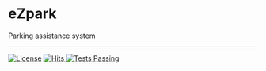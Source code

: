 # eZpark 
Parking assistance system

___
[![License](https://img.shields.io/badge/License-Apache_2.0-blue.svg)](https://opensource.org/licenses/Apache-2.0)
<a href="https://hits.sh/github.com/DasunThathsara/Group-Project/">
  <img alt="Hits" src="https://hits.sh/github.com/DasunThathsara/Group-Project.svg?label=Views"/>
</a>
<a href="https://github.com/DasunThathsara/Group-Project/actions">
  <img alt="Tests Passing" src="https://github.com/anuraghazra/github-readme-stats/workflows/Test/badge.svg" />
</a>
<!--a href="https://github.com/DasunThathsara/Group-Project/graphs/contributors">
  <img alt="GitHub Contributors" src="https://img.shields.io/github/contributors/DasunThathsara/Group-Project" />
</a>
<a href="https://github.com/DasunThathsara/Group-Project/issues">
  <img alt="Issues" src="https://img.shields.io/github/issues/DasunThathsara/Group-Project?color=0088ff" />
</a>
<a href="https://github.com/DasunThathsara/Group-Project/pulls">
  <img alt="GitHub pull requests" src="https://img.shields.io/github/issues-pr/DasunThathsara/Group-Project?color=0088ff" />
</a-->
